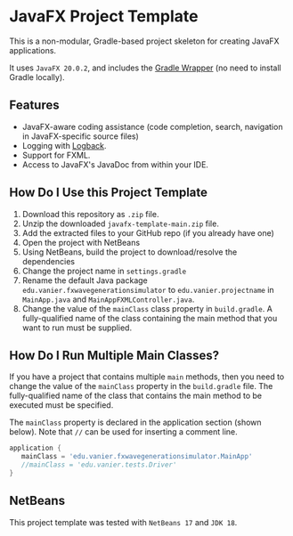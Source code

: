# JavaFX Project Template

This is a non-modular, Gradle-based project skeleton for creating JavaFX applications.

It uses `JavaFX 20.0.2`, and includes the [Gradle Wrapper](https://docs.gradle.org/current/userguide/gradle_wrapper.html) (no need to install Gradle locally).

## Features

- JavaFX-aware coding assistance (code completion, search, navigation in JavaFX-specific source files)
- Logging with [Logback](https://logback.qos.ch/).
- Support for FXML.
- Access to JavaFX's JavaDoc from within your IDE.

## How Do I Use this Project Template

1. Download this repository as `.zip` file.
2. Unzip the downloaded `javafx-template-main.zip` file.
3. Add the extracted files to your GitHub repo (if you already have one)
4. Open the project with NetBeans
5. Using NetBeans, build the project to download/resolve the dependencies
6. Change the project name in `settings.gradle`
7. Rename the default Java package `edu.vanier.fxwavegenerationsimulator` to `edu.vanier.projectname` in `MainApp.java` and `MainAppFXMLController.java`.
8. Change the value of the `mainClass` class property in `build.gradle`. A fully-qualified name of the class containing the main method that you want to run must be supplied.

## How Do I Run Multiple Main Classes?

If you have a project that contains multiple `main` methods, then  you need to change the value of the `mainClass` property in the `build.gradle` file. The fully-qualified name of the class that contains the main method to be executed  must be specified.

The `mainClass` property is declared in the application section (shown below). Note that `//` can be used for inserting a comment line.

```gradle
application {
   mainClass = 'edu.vanier.fxwavegenerationsimulator.MainApp'
   //mainClass = 'edu.vanier.tests.Driver'
}
```

## NetBeans

This project template was tested with `NetBeans 17` and `JDK 18`.
